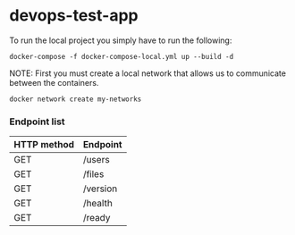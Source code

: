 # devops-test-app

To run the local project you simply have to run the following:

```
docker-compose -f docker-compose-local.yml up --build -d
```

NOTE: First you must create a local network that allows us to communicate between the containers.

```
docker network create my-networks
```

### Endpoint list

| HTTP method | Endpoint |
| ---- | --------------- |
| GET | /users |
| GET | /files |
| GET | /version |
| GET | /health |
| GET | /ready |